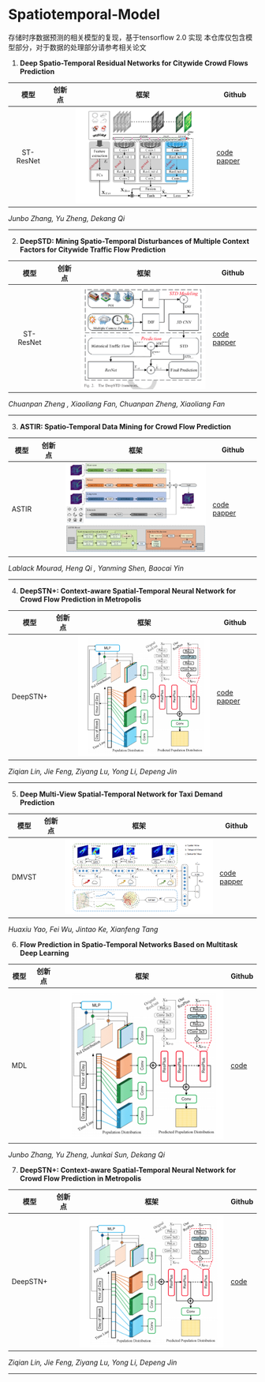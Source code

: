 # Spatiotemporal-Model
存储时序数据预测的相关模型的复现，基于tensorflow 2.0 实现
本仓库仅包含模型部分，对于数据的处理部分请参考相关论文







1. **Deep Spatio-Temporal Residual Networks for Citywide Crowd Flows Prediction**     

|   模型    | 创新点 |                             框架                             | Github                         |
| :-------: | :----: | :----------------------------------------------------------: | ------------------------------ |
| ST-ResNet |        | <img src="./ST_ResNet/architecture.png" alt="ST-ResNet" style="zoom:50%;" /> | [code](/ST_ResNet)  [papper]() |

*Junbo Zhang, Yu Zheng, Dekang Qi*

------

2. **DeepSTD: Mining Spatio-Temporal Disturbances of Multiple Context Factors for Citywide Traffic Flow Prediction**  

|   模型    | 创新点 |                             框架                             | Github                         |
| :-------: | :----: | :----------------------------------------------------------: | ------------------------------ |
| ST-ResNet |        | <img src="./DeepSTD/DeepSTD.png" alt="DeepSTD" style="zoom:50%;" /> | [code](/ST_ResNet)  [papper]() |

*Chuanpan Zheng , Xiaoliang Fan, Chuanpan Zheng, Xiaoliang Fan*

------

3. **ASTIR: Spatio-Temporal Data Mining for Crowd Flow Prediction**     

| 模型  | 创新点 |                             框架                             | Github                         |
| :---: | :----: | :----------------------------------------------------------: | ------------------------------ |
| ASTIR |        | <img src="./ASTIR/ASTIR architecture.png" alt="ASTIR" style="zoom:50%;" /> | [code](/ST_ResNet)  [papper]() |

*Lablack Mourad, Heng Qi , Yanming Shen, Baocai Yin*

------

4. **DeepSTN+: Context-aware Spatial-Temporal Neural Network for Crowd Flow Prediction in Metropolis**     

|   模型   | 创新点 |                             框架                             | Github                         |
| :------: | :----: | :----------------------------------------------------------: | ------------------------------ |
| DeepSTN+ |        | <img src="./DeepSTN+/architecture.png" alt="DeepSTN+" style="zoom: 50%;" /> | [code](/ST_ResNet)  [papper]() |

*Ziqian Lin, Jie Feng, Ziyang Lu, Yong Li, Depeng Jin*

------

5. **Deep Multi-View Spatial-Temporal Network for Taxi Demand Prediction**  

| 模型  | 创新点 |                             框架                             | Github                         |
| :---: | :----: | :----------------------------------------------------------: | ------------------------------ |
| DMVST |        | <img src="./DMVST/architecture.png" alt="DMVST" style="zoom:50%;" /> | [code](/ST_ResNet)  [papper]() |

*Huaxiu Yao, Fei Wu, Jintao Ke, Xianfeng Tang*

6. **Flow Prediction in Spatio-Temporal Networks Based on Multitask Deep Learning**     

| 模型 | 创新点 |                             框架                             | Github             |
| :--: | :----: | :----------------------------------------------------------: | ------------------ |
| MDL  |        | <img src="./DeepSTN+/architecture.png" alt="DeepSTN+" style="zoom: 50%;" /> | [code](/ST_ResNet) |

*Junbo Zhang, Yu Zheng, Junkai Sun, Dekang Qi*

7. **DeepSTN+: Context-aware Spatial-Temporal Neural Network for Crowd Flow Prediction in Metropolis**     

|   模型   | 创新点 |                             框架                             | Github             |
| :------: | :----: | :----------------------------------------------------------: | ------------------ |
| DeepSTN+ |        | <img src="./DeepSTN+/architecture.png" alt="DeepSTN+" style="zoom: 50%;" /> | [code](/ST_ResNet) |

*Ziqian Lin, Jie Feng, Ziyang Lu, Yong Li, Depeng Jin*

------

